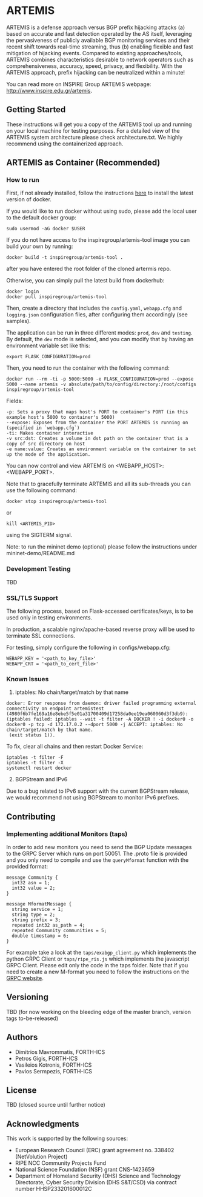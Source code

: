 # ARTEMIS

ARTEMIS is a defense approach versus BGP prefix hijacking attacks (a) based on accurate and fast detection operated by the AS itself, leveraging the pervasiveness of publicly available BGP monitoring services and their recent shift towards real-time streaming, thus (b) enabling flexible and fast mitigation of hijacking events. Compared to existing approaches/tools, ARTEMIS combines characteristics desirable to network operators such as comprehensiveness, accuracy, speed, privacy, and flexibility. With the ARTEMIS approach, prefix hijacking can be neutralized within a minute!

You can read more on INSPIRE Group ARTEMIS webpage: http://www.inspire.edu.gr/artemis.

## Getting Started

These instructions will get you a copy of the ARTEMIS tool up and running on your local machine for testing purposes. For a detailed view of the ARTEMIS system architecture please check architecture.txt. We highly recommend using the containerized approach.

## ARTEMIS as Container (Recommended)

### How to run

First, if not already installed, follow the instructions [here](https://docs.docker.com/install/linux/docker-ce/ubuntu/#install-docker-ce) to install the latest version of docker.

If you would like to run docker without using sudo, please add the local user to the default docker group:

```
sudo usermod -aG docker $USER
```

If you do not have access to the inspiregroup/artemis-tool image you can build your own by running:

```
docker build -t inspiregroup/artemis-tool .
```
after you have entered the root folder of the cloned artermis repo.

Otherwise, you can simply pull the latest build from dockerhub:
```
docker login
docker pull inspiregroup/artemis-tool
```

Then, create a directory that includes the `config.yaml`, `webapp.cfg` and `logging.json` configuration files, after configuring them accordingly (see samples).

The application can be run in three different modes: `prod`, `dev` and `testing`. By default, the `dev` mode is selected, and you can modify that by having an environment variable set like this:

```
export FLASK_CONFIGURATION=prod
```

Then, you need to run the container with the following command:

```
docker run --rm -ti -p 5000:5000 -e FLASK_CONFIGURATION=prod --expose 5000 --name artemis -v absolute/path/to/config/directory:/root/configs inspiregroup/artemis-tool
```

Fields:
```
-p: Sets a proxy that maps host's PORT to container's PORT (in this example host's 5000 to container's 5000)
--expose: Exposes from the container the PORT ARTEMIS is running on (specified in `webapp.cfg`)
-ti: Makes container interactive
-v src:dst: Creates a volume in dst path on the container that is a copy of src directory on host
-e name:value: Creates an environment variable on the container to set up the mode of the application.
```

You can now control and view ARTEMIS on <WEBAPP_HOST>:<WEBAPP_PORT>.

Note that to gracefully terminate ARTEMIS and all its sub-threads you can use the following command:

```
docker stop inspiregroup/artemis-tool
```
or
```
kill <ARTEMIS_PID>
```
using the SIGTERM signal.

Note: to run the mininet demo (optional) please follow the instructions under mininet-demo/README.md

### Development Testing

TBD

### SSL/TLS Support

The following process, based on Flask-accessed certificates/keys, is to be used only in testing environments.

In production, a scalable nginx/apache-based reverse proxy will be used to terminate SSL connections.

For testing, simply configure the following in configs/webapp.cfg:
```
WEBAPP_KEY = '<path_to_key_file>'
WEBAPP_CRT = '<path_to_cert_file>'
```

### Known Issues

1. iptables: No chain/target/match by that name

```
docker: Error response from daemon: driver failed programming external connectivity on endpoint artemistest (4980f6b7fe169a16e8ebe5f5e01a31700409d17258da0ee19ea060060d3f3db9):  (iptables failed: iptables --wait -t filter -A DOCKER ! -i docker0 -o docker0 -p tcp -d 172.17.0.2 --dport 5000 -j ACCEPT: iptables: No chain/target/match by that name.
 (exit status 1)).
```

To fix, clear all chains and then restart Docker Service:

```
iptables -t filter -F
iptables -t filter -X
systemctl restart docker
```

2. BGPStream and IPv6

Due to a bug related to IPv6 support with the current BGPStream release, we would recommend not using BGPStream to monitor IPv6 prefixes.

## Contributing

### Implementing additional Monitors (taps)

In order to add new monitors you need to send the BGP Update messages to the GRPC Server which runs on port 50051. The .proto file is provided and you only need to compile and use the `queryMformat` function with the provided format:

```
message Community {
  int32 asn = 1;
  int32 value = 2;
}

message MformatMessage {
  string service = 1;
  string type = 2;
  string prefix = 3;
  repeated int32 as_path = 4;
  repeated Community communities = 5;
  double timestamp = 6;
}
```

For example take a look at the `taps/exabgp_client.py` which implements the python GRPC Client or `taps/ripe_ris.js` which implements the javascript GRPC Client. Please edit only the code in the taps folder.
Note that if you need to create a new M-format you need to follow the instructions on the [GRPC website](https://grpc.io/).

## Versioning
TBD (for now working on the bleeding edge of the master branch, version tags to-be-released)

## Authors
* Dimitrios Mavrommatis, FORTH-ICS
* Petros Gigis, FORTH-ICS
* Vasileios Kotronis, FORTH-ICS
* Pavlos Sermpezis, FORTH-ICS

## License
TBD (closed source until further notice)

## Acknowledgments
This work is supported by the following sources:
* European Research Council (ERC) grant agreement no. 338402 (NetVolution Project)
* RIPE NCC Community Projects Fund
* National Science Foundation (NSF) grant CNS-1423659
* Department of Homeland Security (DHS) Science and Technology Directorate, Cyber Security Division (DHS S&T/CSD) via contract number HHSP233201600012C
